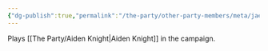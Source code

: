 ```yaml
---
{"dg-publish":true,"permalink":"/the-party/other-party-members/meta/jae-knight/","tags":["Player"],"updated":"2025-03-01T16:50:46.270+00:00"}
---
```


Plays [[The Party/Aiden Knight\|Aiden Knight]] in the campaign.